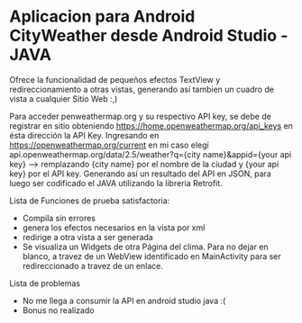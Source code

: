 # Aplicacion para Android CityWeather desde Android Studio - JAVA
Ofrece la funcionalidad de pequeños efectos TextView y redireccionamiento a otras vistas, generando así tambien un cuadro de vista a cualquier Sitio Web :,)

Para acceder penweathermap.org y su respectivo API key, se debe de registrar en sitio obteniendo https://home.openweathermap.org/api_keys en ésta dirección la API Key.
Ingresando en https://openweathermap.org/current en mi caso elegí api.openweathermap.org/data/2.5/weather?q={city name}&appid={your api key} --> remplazando {city name} por el nombre de la ciudad y {your api key} por el API key. Generando así un resultado del API en JSON, para luego ser codificado el JAVA utilizando la libreria Retrofit.

Lista de Funciones de prueba satisfactoria:
* Compila sin errores
* genera los efectos necesarios en la vista por xml
* redirige a otra vista a ser generada
* Se visualiza un Widgets de otra Página del clima. Para no dejar en blanco, a travez de un WebView identificado en MainActivity para ser redireccionado a travez de un enlace.

Lista de problemas
* No me llega a consumir la API en android studio java :(
* Bonus no realizado
